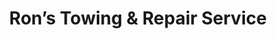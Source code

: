 ---
title: "Ron’s Towing & Repair Service"
url: /essex/rons-towing-and-repair-service/
shop: car repair
---
